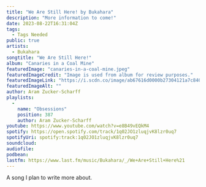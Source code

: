 ```yaml
---
title: "We Are Still Here! by Bukahara"
description: "More information to come!"
date: 2023-08-22T16:31:04Z
tags:
  - Tags Needed
public: true
artists:
  - Bukahara
songtitle: "We Are Still Here!"
album: "Canaries in a Coal Mine"
featuredImage: "canaries-in-a-coal-mine.jpeg"
featuredImageCredit: "Image is used from album for review purposes."
featuredImageLink: "https://i.scdn.co/image/ab67616d0000b27304121a7c840dfa709600d0c8"
featuredImageAlt: ""
author: Aram Zucker-Scharff
playlists:
  -
    name: "Obsessions"
    position: 387
    author: Aram Zucker-Scharff
youtube: https://www.youtube.com/watch?v=e8B49vEQkM4
spotify: https://open.spotify.com/track/1q02JO1zluqjvK8lzr0uq7
spotifyUri: spotify:track:1q02JO1zluqjvK8lzr0uq7
soundcloud:
audiofile:
podbean:
lastfm: https://www.last.fm/music/Bukahara/_/We+Are+Still+Here%21
---
```


A song I plan to write more about.
		